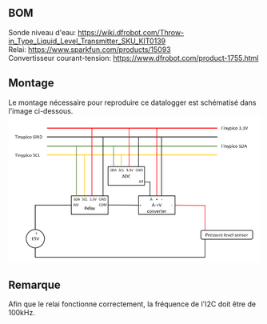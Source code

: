 ## BOM
Sonde niveau d'eau: https://wiki.dfrobot.com/Throw-in_Type_Liquid_Level_Transmitter_SKU_KIT0139  
Relai: https://www.sparkfun.com/products/15093  
Convertisseur courant-tension: https://www.dfrobot.com/product-1755.html    


## Montage
Le montage nécessaire pour reproduire ce datalogger est schématisé dans l'image ci-dessous.
![Montage](img/schema.png)


## Remarque
Afin que le relai fonctionne correctement, la fréquence de l'I2C doit être de 100kHz.  